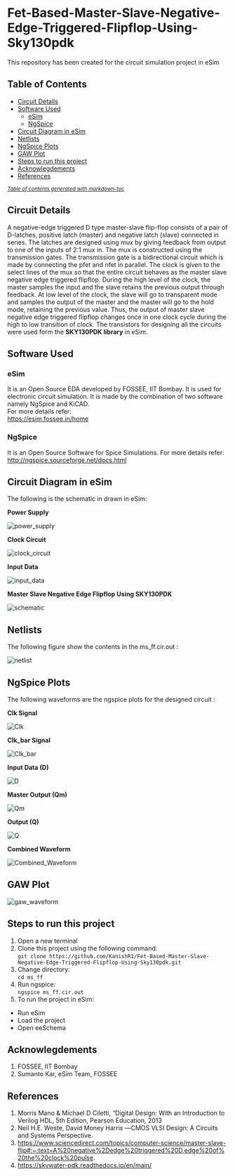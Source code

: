 # Fet-Based-Master-Slave-Negative-Edge-Triggered-Flipflop-Using-Sky130pdk
This repository has been created for the circuit simulation project in eSim

## Table of Contents
- [Circuit Details](#circuit-details)
- [Software Used](#software-used)
  * [eSim](#esim)
  * [NgSpice](#ngspice)
- [Circuit Diagram in eSim](#circuit-diagram-in-esim)
- [Netlists](#netlists)
- [NgSpice Plots](#ngspice-plots)
- [GAW Plot](#gaw-plot)
- [Steps to run this project](#steps-to-run-this-project)
- [Acknowlegdements](#acknowlegdements)
- [References](#references)

<small><i><a href='http://ecotrust-canada.github.io/markdown-toc/'>Table of contents generated with markdown-toc</a></i></small>

## Circuit Details
A negative-edge triggered D type master-slave flip-flop consists of a pair of D-latches, positive latch (master) and negative latch (slave) connected in series. The latches are designed using mux by giving feedback from output to one of the inputs of 2:1 mux in. The mux is constructed using the transmission gates. The transmission gate is a bidirectional circuit which is made by connecting the pfet and nfet in parallel. The clock is given to the select lines of the mux so that the entire circuit behaves as the master slave negative edge triggered flipflop. During the high level of the clock, the master samples the input and the slave retains the previous output through feedback. At low level of the clock, the slave will go to transparent mode and samples the output of the master and the master will go to the hold mode, retaining the previous value. Thus, the output of master slave negative edge triggered flipflop changes once in one clock cycle during the high to low transition of clock. The transistors for designing all the circuits were used form the **SKY130PDK library** in eSim.

## Software Used
### eSim
It is an Open Source EDA developed by FOSSEE, IIT Bombay. It is used for electronic circuit simulation. It is made by the combination of two software namely NgSpice and KiCAD.
</br>
For more details refer:
</br>
https://esim.fossee.in/home

### NgSpice
It is an Open Source Software for Spice Simulations. For more details refer:
</br>
http://ngspice.sourceforge.net/docs.html

## Circuit Diagram in eSim
The following is the schematic in drawn in eSim:

**Power Supply**

![power_supply](https://github.com/KanishR1/Fet-Based-Master-Slave-Negative-Edge-Triggered-Flipflop-Using-Sky130pdk/blob/main/schematic/power_supply.png)

**Clock Circuit**

![clock_circuit](https://github.com/KanishR1/Fet-Based-Master-Slave-Negative-Edge-Triggered-Flipflop-Using-Sky130pdk/blob/main/schematic/clock_circuit.png)

**Input Data**

![input_data](https://github.com/KanishR1/Fet-Based-Master-Slave-Negative-Edge-Triggered-Flipflop-Using-Sky130pdk/blob/main/schematic/input_data.png)

**Master Slave Negative Edge Flipflop Using SKY130PDK**

![schematic](https://github.com/KanishR1/Fet-Based-Master-Slave-Negative-Edge-Triggered-Flipflop-Using-Sky130pdk/blob/main/schematic/schematic.png)




## Netlists
The following figure show the contents in the ms_ff.cir.out : 

![netlist](https://github.com/KanishR1/Fet-Based-Master-Slave-Negative-Edge-Triggered-Flipflop-Using-Sky130pdk/blob/main/outputs/netlist.png)</br>


## NgSpice Plots

The following waveforms are the ngspice plots for the designed circuit :

**Clk Signal**

![Clk](https://github.com/KanishR1/Fet-Based-Master-Slave-Negative-Edge-Triggered-Flipflop-Using-Sky130pdk/blob/main/outputs/Clk.png)

**Clk_bar Signal**

![Clk_bar](https://github.com/KanishR1/Fet-Based-Master-Slave-Negative-Edge-Triggered-Flipflop-Using-Sky130pdk/blob/main/outputs/Clk_bar.png)

**Input Data (D)**

![D](https://github.com/KanishR1/Fet-Based-Master-Slave-Negative-Edge-Triggered-Flipflop-Using-Sky130pdk/blob/main/outputs/D.png)

**Master Output (Qm)**

![Qm](https://github.com/KanishR1/Fet-Based-Master-Slave-Negative-Edge-Triggered-Flipflop-Using-Sky130pdk/blob/main/outputs/Qm.png)

**Output (Q)**

![Q](https://github.com/KanishR1/Fet-Based-Master-Slave-Negative-Edge-Triggered-Flipflop-Using-Sky130pdk/blob/main/outputs/Q.png)


**Combined Waveform** </br>

![Combined_Waveform](https://github.com/KanishR1/Fet-Based-Master-Slave-Negative-Edge-Triggered-Flipflop-Using-Sky130pdk/blob/main/outputs/Combined_Waveform.png)

## GAW Plot

![gaw_waveform](https://github.com/KanishR1/Fet-Based-Master-Slave-Negative-Edge-Triggered-Flipflop-Using-Sky130pdk/blob/main/outputs/gaw_waveform.png)

## Steps to run this project
1. Open a new terminal
2. Clone this project using the following command:</br>
```git clone https://github.com/KanishR1/Fet-Based-Master-Slave-Negative-Edge-Triggered-Flipflop-Using-Sky130pdk.git ```</br>
3. Change directory:</br>
```cd ms_ff ```</br>
4. Run ngspice:</br>
```ngspice ms_ff.cir.out```</br>
5. To run the project in eSim:

  - Run eSim</br>
  - Load the project</br>
  - Open eeSchema</br>

## Acknowlegdements
1. FOSSEE, IIT Bombay
2. Sumanto Kar, eSim Team, FOSSEE

## References
1. Morris Mano & Michael D Ciletti, “Digital Design: With an Introduction to Verilog HDL, 5th Edition, Pearson Education, 2013
2. Neil H.E. Weste, David Money Harris ―CMOS VLSI Design: A Circuits and Systems Perspective.
3. https://www.sciencedirect.com/topics/computer-science/master-slave-flip#:~:text=A%20negative%2Dedge%20triggered%20D,edge%20of%20the%20clock%20pulse.
4. https://skywater-pdk.readthedocs.io/en/main/

